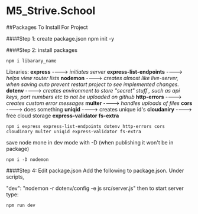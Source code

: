 # M5_Strive.School

##Packages To Install For Project

####Step 1: create package.json
npm init -y

####Step 2: install packages

```
npm i libarary_name
```

Libraries:
**express** ----> _initiates server_
**express-list-endpoints** ----> _helps view router lists_
**nodemon** ----> _creates almost like live-server, when saving auto prevent restart project to see implemented changes._
**dotenv** ----> _creates environment to store "secret" stuff , such as api keys, port numbers etc to not be uploaded on github_
**http-errors** ----> _creates custom error messages_
**multer** ----> _handles uploads of files_
**cors** ----> does something
**uniqid** ----> creates unique id's
**cloudaniry** ----> free cloud storage
**express-validator**
**fs-extra**

```
npm i express express-list-endpoints dotenv http-errors cors cloudinary multer uniqid express-validator fs-extra
```

save node mone in dev mode with -D (when publishing it won't be in package)

```
npm i -D nodemon
```

####Step 4: Edit package.json
Add the following to package.json.
Under scripts,

"dev": "nodemon -r dotenv/config -e js src/server.js"
then to start server type:

```js
npm run dev
```
